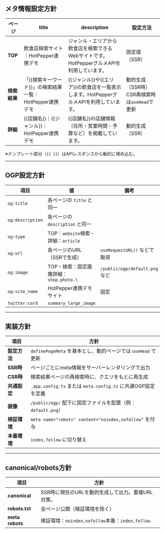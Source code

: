## メタ情報設定方針

| ページ       | title                                                   | description                                                                               | 設定方法                                      |
| ------------ | ------------------------------------------------------- | ----------------------------------------------------------------------------------------- | --------------------------------------------- |
| **TOP**      | 飲食店検索サイト｜HotPepper連携デモ                     | ジャンル・エリアから飲食店を検索できるWebサイトです。HotPepperグルメAPIを利用しています。 | 固定値（SSR）                                 |
| **検索結果** | 「{{検索キーワード}}」の検索結果一覧｜HotPepper連携デモ | {{ジャンル}}や{{エリア}}の飲食店を一覧表示します。HotPepperグルメAPIを利用しています。    | 動的生成（SSR時）CSR再検索時は`useHead`で更新 |
| **詳細**     | {{店舗名}}｜{{ジャンル}}｜HotPepper連携デモ             | {{店舗名}}の店舗情報（住所・営業時間・予算など）を掲載しています。                        | 動的生成（SSR）                               |

※テンプレート部分（`{{ }}`）はAPIレスポンスから動的に埋め込む。

---

## OGP設定方針

| 項目             | 値                                      | 備考                           |
| ---------------- | --------------------------------------- | ------------------------------ |
| `og:title`       | 各ページの `title` と同一               |                                |
| `og:description` | 各ページの `description` と同一         |                                |
| `og:type`        | TOP：`website`検索・詳細：`article`     |                                |
| `og:url`         | 各ページのURL（SSRで生成）              | `useRequestURL()` などで取得   |
| `og:image`       | TOP・検索：固定画像詳細：`shop.photo.l` | `/public/ogp/default.png` など |
| `og:site_name`   | HotPepper連携デモサイト                 | 固定                           |
| `twitter:card`   | `summary_large_image`                   |                                |

---

## 実装方針

| 項目         | 方針                                                         |
| ------------ | ------------------------------------------------------------ |
| **設定方法** | `definePageMeta` を基本とし、動的ページでは `useHead` で更新 |
| **SSR時**    | ページごとにmeta情報をサーバーレンダリングで出力             |
| **CSR時**    | 検索結果ページの再検索時に、クエリをもとに再生成             |
| **共通設定** | `_app.config.ts` または `meta.config.ts` に共通OGP設定を定義 |
| **画像**     | `/public/ogp/` 配下に固定ファイルを配置（例：`default.png`） |
| **検証環境** | `meta name="robots" content="noindex,nofollow"` を付与       |
| **本番環境** | `index,follow` に切り替え                                    |

---

## canonical/robots方針

| 項目            | 方針                                              |
| --------------- | ------------------------------------------------- |
| **canonical**   | SSR時に現在のURLを動的生成して出力。重複URL対策。 |
| **robots.txt**  | 全ページ公開（検証環境を除く）                    |
| **meta robots** | 検証環境：`noindex,nofollow`本番：`index,follow`  |
